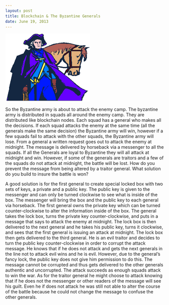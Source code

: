 ```yaml
---
layout: post
title: Blockchain & The Byzantine Generals
date: June 19, 2013
--- 
```




![](../images/general.png)

So the Byzantine army is about to attack the enemy camp.  The byzantine army is distributed in squads all around the enemy camp.  They are distributed like blockchain nodes.  Each squad has a general who makes all the decisions.  If each squad attacks the enemy at the same time (all the generals make the same decision) the Byzantine army will win, however if a few squads fail to attack with the other squads, the Byzantine  army will lose.  From a general  a written request goes out to attack the enemy at midnight. The message is delivered by horseback via a messenger to all the squads.  If all the Generals are loyal to Byzantine they will all attack at midnight and win.  However, if some of the generals are traitors and a few of the squads do not attack at midnight, the
battle will be lost.  How do you prevent the message from being altered by a traitor general. What solution do you build to insure the battle is won?

A good solution is for the first general to create special locked box with two sets of keys, a private and a public key. The public key is given to the messenger and can only be turned clockwise to see what is inside of the box. The messenger will bring the box and the public key to each general via horseback.  The first general owns the private key which can be turned counter-clockwise to alter the information inside of the box. The general takes the lock box, turns the private key counter-clockwise, and puts in a message that says to attack the enemy at midnight. The lock box is then delivered to the next general and he takes his public key, turns it clockwise, and sees that the first general is issuing an attack at midnight. The lock box then gets delivered to the third general. He is an evil traitor and decides to turn the public key counter-clockwise in order to corrupt the attack message. He knows that if he does not attack and gets the next generals in the line not to attack evil wins and he is evil.  However, due to the general’s fancy lock, the public key does not give him permission to do this. The message cannot be corrupted and thus gets delivered to the other generals authentic and uncorrupted. The attack succeeds as enough squads attack to win the war.  As for the traitor general he might choose to attack knowing that if he does not the messenger or other readers of the message will see his guilt.  Even he if does not attack he was still not able to alter the course of the battle because he could not change the message to confuse the other generals.





